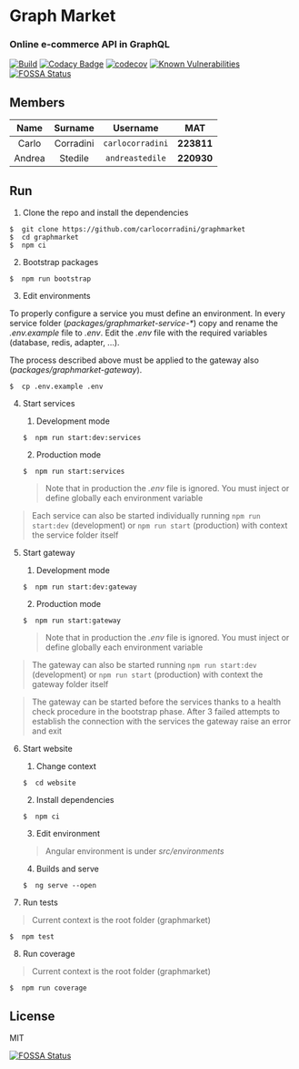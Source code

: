 # Graph Market

### Online e-commerce API in GraphQL

[![Build](https://github.com/carlocorradini/graphmarket/workflows/build/badge.svg)](https://github.com/carlocorradini/graphmarket/actions)
[![Codacy Badge](https://app.codacy.com/project/badge/Grade/eab19cd392424e41afec10b001aaeadd)](https://www.codacy.com/gh/carlocorradini/graphmarket/dashboard?utm_source=github.com&utm_medium=referral&utm_content=carlocorradini/graphmarket&utm_campaign=Badge_Grade)
[![codecov](https://codecov.io/gh/carlocorradini/graphmarket/branch/main/graph/badge.svg?token=VKZLWJYNY2)](https://codecov.io/gh/carlocorradini/graphmarket)
[![Known Vulnerabilities](https://snyk.io/test/github/carlocorradini/graphmarket/badge.svg)](https://snyk.io/test/github/carlocorradini/graphmarket)
[![FOSSA Status](https://app.fossa.com/api/projects/git%2Bgithub.com%2Fcarlocorradini%2Fgraphmarket.svg?type=shield)](https://app.fossa.com/projects/git%2Bgithub.com%2Fcarlocorradini%2Fgraphmarket?ref=badge_shield)

## Members

|  Name  |  Surname  |     Username     |    MAT     |
| :----: | :-------: | :--------------: | :--------: |
| Carlo  | Corradini | `carlocorradini` | **223811** |
| Andrea |  Stedile  | `andreastedile`  | **220930** |

## Run

1. Clone the repo and install the dependencies

```console
$  git clone https://github.com/carlocorradini/graphmarket
$  cd graphmarket
$  npm ci
```

2. Bootstrap packages

```console
$  npm run bootstrap
```

3. Edit environments

To properly configure a service you must define an environment.
In every service folder (_packages/graphmarket-service-\*_) copy and rename the _.env.example_ file to _.env_.
Edit the _.env_ file with the required variables (database, redis, adapter, ...).

The process described above must be applied to the gateway also (_packages/graphmarket-gateway_).

```console
$  cp .env.example .env
```

4. Start services

   1. Development mode

   ```console
   $  npm run start:dev:services
   ```

   2. Production mode

   ```console
   $  npm run start:services
   ```

   > Note that in production the _.env_ file is ignored. You must inject or define globally each environment variable

> Each service can also be started individually running `npm run start:dev` (development) or `npm run start` (production) with context the service folder itself

5. Start gateway

   1. Development mode

   ```console
   $  npm run start:dev:gateway
   ```

   2. Production mode

   ```console
   $  npm run start:gateway
   ```

   > Note that in production the _.env_ file is ignored. You must inject or define globally each environment variable

> The gateway can also be started running `npm run start:dev` (development) or `npm run start` (production) with context the gateway folder itself

> The gateway can be started before the services thanks to a health check procedure in the bootstrap phase. After 3 failed attempts to establish the connection with the services the gateway raise an error and exit

6. Start website

   1. Change context

   ```console
   $  cd website
   ```

   2. Install dependencies

   ```console
   $  npm ci
   ```

   3. Edit environment

   > Angular environment is under _src/environments_

   4. Builds and serve

   ```console
   $  ng serve --open
   ```

7. Run tests

> Current context is the root folder (graphmarket)

```console
$  npm test
```

8. Run coverage

> Current context is the root folder (graphmarket)

```console
$  npm run coverage
```

## License

MIT

[![FOSSA Status](https://app.fossa.com/api/projects/git%2Bgithub.com%2Fcarlocorradini%2Fgraphmarket.svg?type=large)](https://app.fossa.com/projects/git%2Bgithub.com%2Fcarlocorradini%2Fgraphmarket?ref=badge_large)
